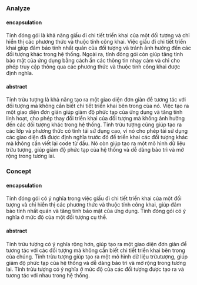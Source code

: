 ### Analyze

#### encapsulation
Tính đóng gói là khả năng giấu đi chi tiết triển khai của một đối tượng và chỉ hiển thị các phương thức và thuộc tính
công khai. Việc giấu đi chi tiết triển khai giúp đảm bảo tính nhất quán của đối tượng và tránh ảnh hưởng đến các đối
tượng khác trong hệ thống. Ngoài ra, tính đóng gói còn giúp tăng tính bảo mật của ứng dụng bằng cách ẩn các thông tin
nhạy cảm và chỉ cho phép truy cập thông qua các phương thức và thuộc tính công khai được định nghĩa.

#### abstract
Tính trừu tượng là khả năng tạo ra một giao diện đơn giản để tương tác với đối tượng mà không cần biết chi tiết triển
khai bên trong của nó. Việc tạo ra một giao diện đơn giản giúp giảm độ phức tạp của ứng dụng và tăng tính linh hoạt, cho
phép thay đổi triển khai của đối tượng mà không ảnh hưởng đến các đối tượng khác trong hệ thống.
Tính trừu tượng cũng giúp tạo ra các lớp và phương thức có tính tái sử dụng cao, vì nó cho phép tái sử dụng các giao
diện đã được định nghĩa trước đó để triển khai các đối tượng khác mà không cần viết lại code từ đầu. Nó còn giúp tạo ra
một mô hình dữ liệu trừu tượng, giúp giảm độ phức tạp của hệ thống và dễ dàng bảo trì và mở rộng trong tương lai.

### Concept

#### encapsulation
Tính đóng gói có ý nghĩa trong việc giấu đi chi tiết triển khai của một đối tượng và chỉ hiển thị các phương thức và
thuộc tính công khai, giúp đảm bảo tính nhất quán và tăng tính bảo mật của ứng dụng. Tính đóng gói có ý nghĩa ở mức độ
của một đối tượng cụ thể.

#### abstract
Tính trừu tượng có ý nghĩa rộng hơn, giúp tạo ra một giao diện đơn giản để tương tác với các đối tượng mà không cần
biết chi tiết triển khai bên trong của chúng. Tính trừu tượng giúp tạo ra một mô hình dữ liệu trừutượng, giúp giảm độ
phức tạp của hệ thống và dễ dàng bảo trì và mở rộng trong tương lai. Tính trừu tượng có ý nghĩa ở mức độ của các đối
tượng được tạo ra và tương tác với nhau trong hệ thống.